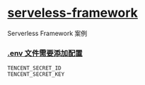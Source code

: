 # [serveless-framework](https://www.serverless.com/cn/)
Serverless Framework 案例

###  [.env 文件需要添加配置](https://cloud.tencent.com/document/product/1154/43006)
    TENCENT_SECRET_ID
    TENCENT_SECRET_KEY
    
